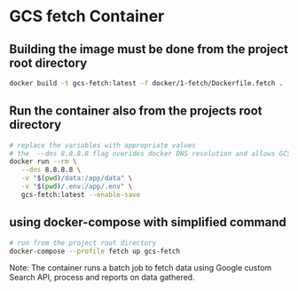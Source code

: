# GCS fetch Container

## Building the image must be done from the project root directory

```bash
docker build -t gcs-fetch:latest -f docker/1-fetch/Dockerfile.fetch .
```
## Run the container also from the projects root directory

```bash
# replace the variables with appropriate values
# the  --dns 8.8.8.8 flag overides docker DNS resolution and allows GCS fetch script make HTTP requests to Google's API. Using public DNS 8.8.8.8 ensures these requests resolve properly
docker run --rm \
   --dns 8.8.8.8 \
   -v "$(pwd)/data:/app/data" \
   -v "$(pwd)/.env:/app/.env" \
   gcs-fetch:latest --enable-save
```

## using docker-compose with simplified command

```bash
# run from the project root directory
docker-compose --profile fetch up gcs-fetch
```

Note: The container runs a batch job to fetch data using Google custom Search API, process and reports on data gathered.

